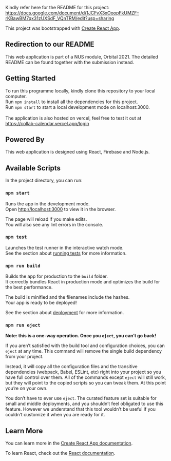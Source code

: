 Kindly refer here for the README for this project: https://docs.google.com/document/d/1JCFvX3xOoopFkUMZF-rKBawBM7qx31zUXSdF_VQnTRM/edit?usp=sharing

This project was bootstrapped with [Create React App](https://github.com/facebook/create-react-app).

## Redirection to our README
This web application is part of a NUS module, Orbital 2021. The detailed README can be found together with the submission instead.

## Getting Started
To run this programme locally, kindly clone this repository to your local computer.<br/>
Run `npm install` to install all the dependencies for this project.<br/>
Run `npm start` to start a local development mode on localhost:3000.<br/>
<br/>
The application is also hosted on vercel, feel free to test it out at https://collab-calendar.vercel.app/login

## Powered By
This web application is designed using React, Firebase and Node.js.




## Available Scripts

In the project directory, you can run:

### `npm start`

Runs the app in the development mode.<br />
Open [http://localhost:3000](http://localhost:3000) to view it in the browser.

The page will reload if you make edits.<br />
You will also see any lint errors in the console.

### `npm test`

Launches the test runner in the interactive watch mode.<br />
See the section about [running tests](https://facebook.github.io/create-react-app/docs/running-tests) for more information.

### `npm run build`

Builds the app for production to the `build` folder.<br />
It correctly bundles React in production mode and optimizes the build for the best performance.

The build is minified and the filenames include the hashes.<br />
Your app is ready to be deployed!

See the section about [deployment](https://facebook.github.io/create-react-app/docs/deployment) for more information.

### `npm run eject`

**Note: this is a one-way operation. Once you `eject`, you can’t go back!**

If you aren’t satisfied with the build tool and configuration choices, you can `eject` at any time. This command will remove the single build dependency from your project.

Instead, it will copy all the configuration files and the transitive dependencies (webpack, Babel, ESLint, etc) right into your project so you have full control over them. All of the commands except `eject` will still work, but they will point to the copied scripts so you can tweak them. At this point you’re on your own.

You don’t have to ever use `eject`. The curated feature set is suitable for small and middle deployments, and you shouldn’t feel obligated to use this feature. However we understand that this tool wouldn’t be useful if you couldn’t customize it when you are ready for it.

## Learn More

You can learn more in the [Create React App documentation](https://facebook.github.io/create-react-app/docs/getting-started).

To learn React, check out the [React documentation](https://reactjs.org/).
